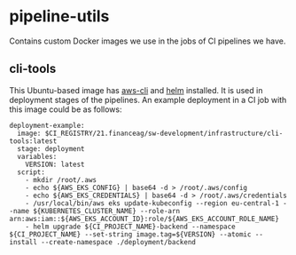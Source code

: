 # pipeline-utils

Contains custom Docker images we use in the jobs of CI pipelines we have.

## cli-tools

This Ubuntu-based image has [aws-cli](https://docs.aws.amazon.com/cli/latest/userguide/cli-chap-welcome.html) and [helm](https://helm.sh/) installed. It is used in deployment stages of the pipelines. An example deployment in a CI job with this image could be as follows:

```
deployment-example:
  image: $CI_REGISTRY/21.financeag/sw-development/infrastructure/cli-tools:latest
  stage: deployment
  variables:
    VERSION: latest
  script:
    - mkdir /root/.aws
    - echo ${AWS_EKS_CONFIG} | base64 -d > /root/.aws/config
    - echo ${AWS_EKS_CREDENTIALS} | base64 -d > /root/.aws/credentials
    - /usr/local/bin/aws eks update-kubeconfig --region eu-central-1 --name ${KUBERNETES_CLUSTER_NAME} --role-arn arn:aws:iam::${AWS_EKS_ACCOUNT_ID}:role/${AWS_EKS_ACCOUNT_ROLE_NAME}
    - helm upgrade ${CI_PROJECT_NAME}-backend --namespace ${CI_PROJECT_NAME} --set-string image.tag=${VERSION} --atomic --install --create-namespace ./deployment/backend
```